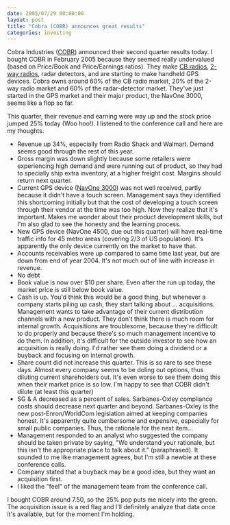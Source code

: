 ```yaml
---
date: 2005/07/29 00:00:00
layout: post
title: "Cobra (COBR) announces great results"
categories: investing
---
```


Cobra Industries ([COBR](http://finance.yahoo.com/q?s=COBR)) announced their second quarter results today. I bought COBR in February 2005 because they seemed really undervalued (based on Price/Book and Price/Earnings ratios). They make [CB radios](http://en.wikipedia.org/wiki/Citizens_Band), [2-way radios](http://en.wikipedia.org/wiki/Two_way_radio), radar detectors, and are starting to make handheld GPS devices. Cobra owns around 60% of the CB radio market, 20% of the 2-way radio market and 60% of the radar-detector market. They've just started in the GPS market and their major product, the NavOne 3000, seems like a flop so far.

This quarter, their revenue and earning were way up and the stock price jumped 25% today (Woo hoo!). I listened to the conference call and here are my thoughts.

- Revenue up 34%, especially from Radio Shack and Walmart. Demand seems good through the rest of this year.
- Gross margin was down slightly because some retailers were experiencing high demand and were running out of product, so they had to specially ship extra inventory, at a higher freight cost. Margins should return next quarter.
- Current GPS device ([NavOne 3000](http://www.cobraelectronics.com/navone/index.php)) was not well received, partly because it didn't have a touch screen. Management says they identified this shortcoming initially but that the cost of developing a touch screen through their vendor at the time was too high. Now they realize that it's important. Makes me wonder about their product development skills, but I'm also glad to see the honesty and the learning process.
- New GPS device (NavOne 4500, due out this quarter) will have real-time traffic info for 45 metro areas (covering 2/3 of US population). It's apparently the only device currently on the market to have that.
- Accounts receivables were up compared to same time last year, but are down from end of year 2004. It's not much out of line with increase in revenue.
- No debt
- Book value is now over $10 per share. Even after the run up today, the market price is still below book value.
- Cash is up. You'd think this would be a good thing, but whenever a company starts piling up cash, they start talking about ... acquisitions. Management wants to take advantage of their current distribution channels with a new product. They don't think there is much room for internal growth. Acquisitions are troublesome, because they're difficult to do properly and because there's so much management incentive to do them. In addition, it's difficult for the outside investor to see how an acquisition is really doing. I'd rather see them doing a dividend or a buyback and focusing on internal growth.
- Share count did not increase this quarter. This is so rare to see these days. Almost every company seems to be doling out options, thus diluting current shareholders out. It's even worse to see them doing this when their market price is so low. I'm happy to see that COBR didn't dilute (at least this quarter)
- SG &amp; A decreased as a percent of sales. Sarbanes-Oxley compliance costs should decrease next quarter and beyond. Sarbanes-Oxley is the new post-Enron/WorldCom legislation aimed at keeping companies honest. It's apparently quite cumbersome and expensive, especially for small public companies. Thus, the rationale for the next item...
- Management responded to an analyst who suggested the company should be taken private by saying, "We understand your rationale, but this isn't the appropriate place to talk about it." (paraphrased). It sounded to me like management agrees, but I'm still a newbie at these conference calls.
- Company stated that a buyback may be a good idea, but they want an acquisition first.
- I liked the "feel" of the management team from the conference call. 

I bought COBR around 7.50, so the 25% pop puts me nicely into the green. The acquisition issue is a red flag and I'll definitely analyze that data once it's available, but for the moment I'm holding.
